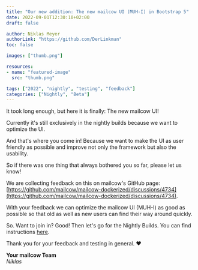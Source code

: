 ```yaml
---
title: "Our new addition: The new mailcow UI (MUH-I) in Bootstrap 5"
date: 2022-09-01T12:30:10+02:00
draft: false

author: Niklas Meyer
authorLink: "https://github.com/DerLinkman"
toc: false

images: ["thumb.png"]

resources:
- name: "featured-image"
  src: "thumb.png"

tags: ["2022", "nightly", "testing", "feedback"]
categories: ["Nightly", "Beta"]
---
```


It took long enough, but here it is finally: The new mailcow UI!

Currently it's still exclusively in the nightly builds because we want to optimize the UI.

And that's where you come in! Because we want to make the UI as user friendly as possible and improve not only the framework but also the usability.

So if there was one thing that always bothered you so far, please let us know!

We are collecting feedback on this on mailcow's GitHub page:
[https://github.com/mailcow/mailcow-dockerized/discussions/4734](https://github.com/mailcow/mailcow-dockerized/discussions/4734).

With your feedback we can optimize the mailcow UI (MUH-I) as good as possible so that old as well as new users can find their way around quickly.

So. Want to join in? Good! Then let's go for the Nightly Builds. You can find instructions [here](https://mailcow.github.io/mailcow-dockerized-docs/i_u_m/i_u_m_update/#new-get-nightly-updates).

Thank you for your feedback and testing in general. ❤️

**Your mailcow Team** <br>
*Niklas*